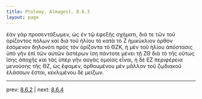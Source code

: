 ```yaml
---
title: Ptolemy, Almagest, 8.6.3
layout: page
---
```


ἐὰν γὰρ προσεντάξωμεν, ὡς ἐν τῷ ἐφεξῆς σχήματι, διά τε τῶν τοῦ ὁρίζοντος πόλων καὶ διὰ τοῦ ἡλίου τὸ κατὰ τὸ Ζ ἡμικύκλιον ὀρθὸν ἐσόμενον δηλονότι πρὸς τὸν ὁρίζοντα τὸ ΘΖΚ, ἡ μὲν τοῦ ἡλίου ἀπόστασις ὑπὸ γῆν ἐπὶ τῶν αὐτῶν ἀστέρων ἴση πάντοτε μένει τῇ ΖΘ διὰ τὸ τῆς οὕτως ἴσης ἀποχῆς καὶ τὰς ὑπὲρ γῆν αὐγὰς ὁμοίας εἶναι, ἡ δὲ ΕΖ περιφέρεια μενούσης τῆς ΘΖ, ὡς ἔφαμεν, ὀρθουμένου μὲν μᾶλλον τοῦ ζῳδιακοῦ ἐλάσσων ἔσται, κεκλιμένου δὲ μείζων. 

---

prev: [8.6.2](../8.6.2/) | next: [8.6.4](../8.6.4/)

